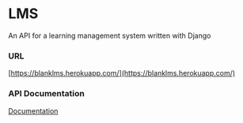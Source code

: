 # LMS
An API for a learning management system written with Django

### URL
[https://blanklms.herokuapp.com/](https://blanklms.herokuapp.com/)

### API Documentation
[Documentation](https://documenter.getpostman.com/view/12217726/UV5aeFe6)

